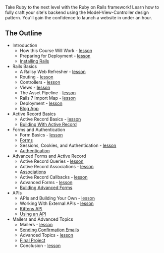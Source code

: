 Take Ruby to the next level with the Ruby on Rails framework! Learn how to fully craft your site's backend using the Model-View-Controller design pattern. You'll gain the confidence to launch a website in under an hour.

## The Outline

- Introduction
  - How this Course Will Work - [lesson](introduction/introduction.md)
  - Preparing for Deployment - [lesson](introduction/preparing_for_deployment.md)
  - [Installing Rails](introduction/installing_rails.md)
- Rails Basics
  - A Railsy Web Refresher - [lesson](rails_basics/web_refresher.md)
  - Routing - [lesson](rails_basics/routing.md)
  - Controllers - [lesson](rails_basics/controller_basics.md)
  - Views - [lesson](rails_basics/views.md)
  - The Asset Pipeline - [lesson](rails_basics/asset_pipeline.md)
  - Rails 7 Import Map - [lesson](rails_basics/importmap.md)
  - Deployment - [lesson](rails_basics/deployment.md)
  - [Blog App](rails_basics/project_blog_app.md)
- Active Record Basics
  - Active Record Basics - [lesson](databases_and_activerecord/active_record_basics.md)
  - [Building With Active Record](databases_and_activerecord/project_ar_basics.md)
- Forms and Authentication
  - Form Basics - [lesson](forms_and_authentication/form_basics.md)
  - [Forms](forms_and_authentication/project_forms.md)
  - Sessions, Cookies, and Authentication - [lesson](forms_and_authentication/sessions_cookies_authentication.md)
  - [Authentication](forms_and_authentication/project_auth.md)
- Advanced Forms and Active Record
  - Active Record Queries - [lesson](advanced_forms_and_activerecord/active_record_queries.md)
  - Active Record Associations - [lesson](advanced_forms_and_activerecord/active_record_associations.md)
  - [Associations](advanced_forms_and_activerecord/project_associations.md)
  - Active Record Callbacks - [lesson](advanced_forms_and_activerecord/active_record_callbacks.md)
  - Advanced Forms - [lesson](advanced_forms_and_activerecord/forms_advanced.md)
  - [Building Advanced Forms](advanced_forms_and_activerecord/project_forms_advanced.md)
- APIs
  - APIs and Building Your Own - [lesson](apis/api_basics.md)
  - Working With External APIs - [lesson](apis/api_interfacing.md)
  - [Kittens API](apis/project_kittens_api.md)
  - [Using an API](apis/project_using_an_api.md)
- Mailers and Advanced Topics
  - Mailers - [lesson](mailers_advanced_topics/mailers.md)
  - [Sending Confirmation Emails](mailers_advanced_topics/project_mailers.md)
  - Advanced Topics - [lesson](mailers_advanced_topics/advanced_topics.md)
  - [Final Project](mailers_advanced_topics/project_final.md)
  - Conclusion - [lesson](mailers_advanced_topics/conclusion.md)
